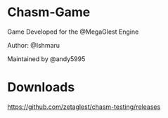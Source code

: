 # Chasm-Game
Game Developed for the @MegaGlest Engine

Author: @Ishmaru

Maintained by @andy5995

# Downloads

https://github.com/zetaglest/chasm-testing/releases
